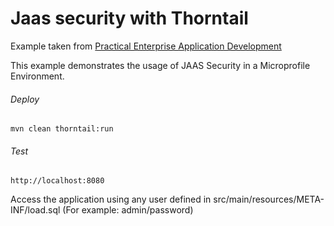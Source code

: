 Jaas security with Thorntail
=====================================
Example taken from [Practical Enterprise Application Development](http://www.itbuzzpress.com/ebooks/java-ee-7-development-on-wildfly.html)

This example demonstrates the usage of JAAS Security in a Microprofile Environment.

###### Deploy
```shell
mvn clean thorntail:run
```
###### Test
```shell
http://localhost:8080 
```

Access the application using any user defined in src/main/resources/META-INF/load.sql
(For example: admin/password)
